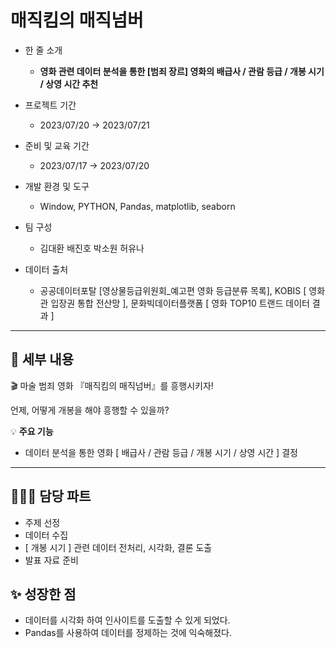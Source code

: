 # 매직킴의 매직넘버

- 한 줄 소개
  - **영화 관련 데이터 분석을 통한 [범죄 장르] 영화의 배급사 / 관람 등급 / 개봉 시기 / 상영 시간 추천**
    
- 프로젝트 기간
  - 2023/07/20 → 2023/07/21
- 준비 및 교육 기간
  - 2023/07/17 → 2023/07/20
- 개발 환경 및 도구
  - Window, PYTHON, Pandas, matplotlib, seaborn
- 팀 구성
  - 김대환 배진호 박소원 허유나
- 데이터 출처
  - 공공데이터포탈 [영상물등급위원회_예고편 영화 등급분류 목록], KOBIS [ 영화관 입장권 통합 전산망 ], 문화빅데이터플랫폼 [ 영화 TOP10 트랜드 데이터 결과 ]

---
## 💖 세부 내용

<aside>
🎬 마술 범죄 영화 『매직킴의 매직넘버』를 흥행시키자!

  
언제, 어떻게 개봉을 해야 흥행할 수 있을까?

💡 **주요 기능**
- 데이터 분석을 통한 영화 [ 배급사 / 관람 등급 / 개봉 시기 / 상영 시간 ] 결정

---
## 👩🏻‍💼 담당 파트

- 주제 선정
- 데이터 수집
- [ 개봉 시기 ] 관련 데이터 전처리, 시각화, 결론 도출
- 발표 자료 준비

## ✨ 성장한 점

- 데이터를 시각화 하여 인사이트를 도출할 수 있게 되었다.
- Pandas를 사용하여 데이터를 정제하는 것에 익숙해졌다.
